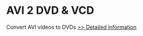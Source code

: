 # AVI 2 DVD & VCD
Convert AVI videos to DVDs
[>> Detailed information](https://secure.shareit.com/shareit/product.html?productid=300060440&affiliateid=200057808)